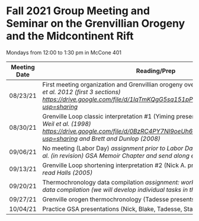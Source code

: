 # Fall 2021 Group Meeting and Seminar on the Grenvillian Orogeny and the Midcontinent Rift

Mondays from 12:00 to 1:30 pm in McCone 401

| Meeting Date | Reading/Prep |
|--------------|--------------|
|08/23/21| First meeting organization and Grenvillian orogeny overview *discussion of Rivers et al. 2012 (first 3 sections) https://drive.google.com/file/d/1IqTmKQgG5sq151pP8F4OfH4B_f34uNhQ/view?usp=sharing* |
|08/30/21| Grenville Loop classic interpretation #1 (Yiming presents) *prior to meeting read: Weil et al. (1998) https://drive.google.com/file/d/0BzRC4PY7NI9oeUh6bVd0MzBxb0E/view?usp=sharing and Brett and Dunlop (2008)*|
|09/06/21| No meeting (Labor Day) *assignment prior to Labor Day: read Swanson-Hysell et al. (in revision) GSA Memoir Chapter and send along edits* |
|09/13/21| Grenville Loop shortening interpretation #2 (Nick A. presents) *prior to meeting read Halls (2005)* |
|09/20/21| Thermochronology data compilation *assignment: work on thermochronology data compilation (we will develop individual tasks in this regard)* |
|09/27/21| Grenville orogen thermochronology (Tadesse presents) *read: Tohver et al. 2006*|
|10/04/21| Practice GSA presentations (Nick, Blake, Tadesse, Stacey)|
